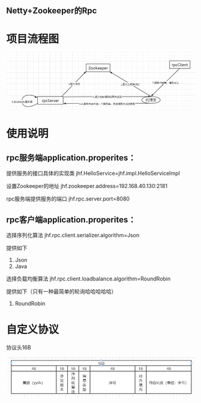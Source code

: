 ## Netty+Zookeeper的Rpc
# 项目流程图

![image-20210929200740330](README-images/image-20210929200740330.png)

# 使用说明

## rpc服务端application.properites：

提供服务的接口具体的实现类
jhf.HelloService=jhf.impl.HelloServiceImpl

设置Zookeeper的地址
jhf.zookeeper.address=192.168.40.130:2181

rpc服务端提供服务的端口
jhf.rpc.server.port=8080

## rpc客户端application.properites：

选择序列化算法
jhf.rpc.client.serializer.algorithm=Json

提供如下

1. Json
2. Java

选择负载均衡算法
jhf.rpc.client.loadbalance.algorithm=RoundRobin

提供如下（只有一种最简单的轮询哈哈哈哈哈）

1. RoundRobin

# 自定义协议

协议头16B

![image-20210929203712679](README-images/image-20210929203712679.png)
